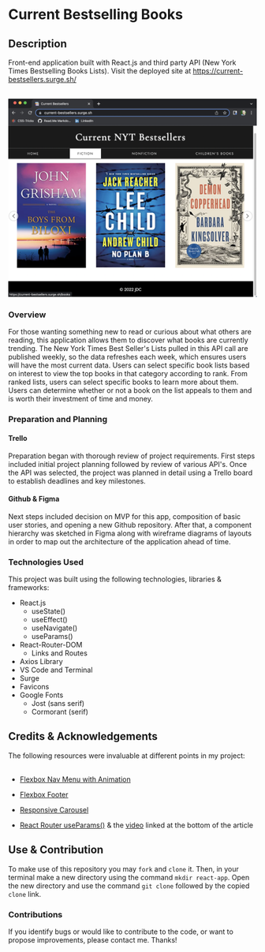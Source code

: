 # Current Bestselling Books

## Description
Front-end application built with React.js and third party API (New York Times Bestselling Books Lists). Visit the deployed site at https://current-bestsellers.surge.sh/<br>

<br>

<img src="current-bestsellers/assets/homepage.png" alt="homepage" > 

### Overview
For those wanting something new to read or curious about what others are reading, this application allows them to discover what books are currently trending. The New York Times Best Seller's Lists pulled in this API call are published weekly, so the data refreshes each week, which ensures users will have the most current data. Users can select specific book lists based on interest to view the top books in that category according to rank. From ranked lists, users can select specific books to learn more about them. Users can determine whether or not a book on the list appeals to them and is worth their investment of time and money.

### Preparation and Planning
#### Trello
Preparation began with thorough review of project requirements. First steps included initial project planning followed by review of various API's. Once the API was selected, the project was planned in detail using a Trello board to establish deadlines and key milestones.

#### Github & Figma
Next steps included decision on MVP for this app, composition of basic user stories, and opening a new Github repository. After that, a component hierarchy was sketched in Figma along with wireframe diagrams of layouts in order to map out the architecture of the application ahead of time.

### Technologies Used
This project was built using the following technologies, libraries & frameworks:<br>

* React.js
  - useState()
  - useEffect()
  - useNavigate()
  - useParams()
* React-Router-DOM
  - Links and Routes
* Axios Library
* VS Code and Terminal
* Surge
* Favicons
* Google Fonts
  - Jost (sans serif)
  - Cormorant (serif)


## Credits & Acknowledgements
The following resources were invaluable at different points in my project:<br>
<br>
* [Flexbox Nav Menu with Animation](https://codepen.io/mycarrera/pen/GpKwxO)

* [Flexbox Footer](https://dev.to/akshay_rajput/keep-footer-at-bottom-of-page-using-flexbox-4a6f)

* [Responsive Carousel](https://reactjsexample.com/react-responsive-carousel-component-with-grid-layout-to-easily-create-a-carousel-like-photo-gallery/)

* [React Router useParams()](https://medium.com/geekculture/how-to-use-react-router-useparams-436851fd5ef6) & the [video](https://www.youtube.com/watch?v=BLbTGKUzND4) linked at the bottom of the article

## Use & Contribution
To make use of this repository you may `fork` and `clone` it. Then, in your terminal make a new directory using the command `mkdir react-app`. Open the new directory and use the command `git clone` followed by the copied `clone` link. 

### Contributions
If you identify bugs or would like to contribute to the code, or want to propose improvements, please contact me. Thanks!








